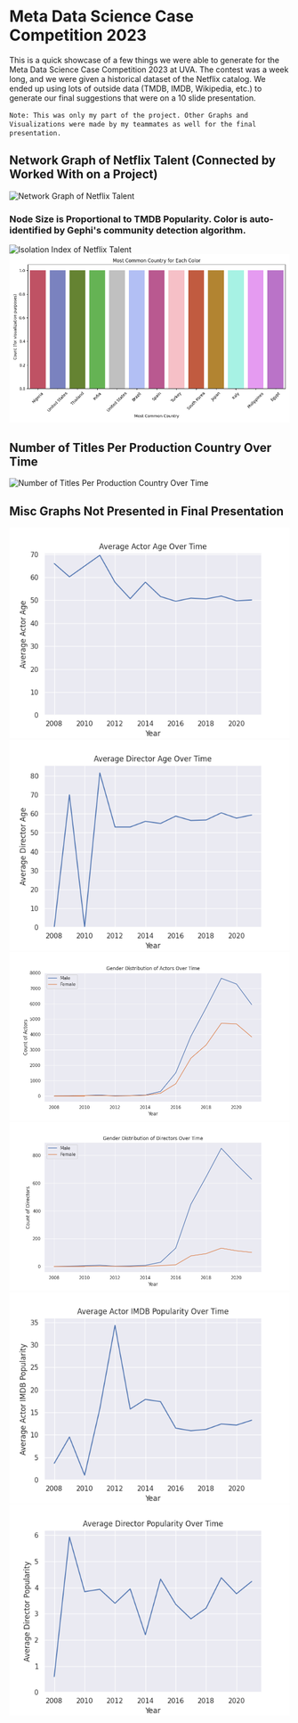 # Meta Data Science Case Competition 2023

This is a quick showcase of a few things we were able to generate for the Meta Data Science Case Competition 2023 at UVA.
The contest was a week long, and we were given a historical dataset of the Netflix catalog.
We ended up using lots of outside data (TMDB, IMDB, Wikipedia, etc.) to generate our final suggestions that were on a 10 slide presentation.

```
Note: This was only my part of the project. Other Graphs and Visualizations were made by my teammates as well for the final presentation.
```

## Network Graph of Netflix Talent (Connected by Worked With on a Project)

![Network Graph of Netflix Talent](data/actor-node-map-5k-5k.png)
### Node Size is Proportional to TMDB Popularity. Color is auto-identified by Gephi's community detection algorithm.

![Isolation Index of Netflix Talent](generated/isolation_metric_for_each_color.png)
![Most Popular Country Per Color](generated/most_common_country_for_each_color.png)

## Number of Titles Per Production Country Over Time
![Number of Titles Per Production Country Over Time](generated/title_counts_by_country.png)

## Misc Graphs Not Presented in Final Presentation
![G1](generated/col_4_age_of_actor_over_time.png)
![G2](generated/col_4_age_of_director_over_time.png)
![G3](generated/col_4_gender_of_actor_over_time.png)
![G4](generated/col_4_gender_of_director_over_time.png)
![G5](generated/col_4_popularity_of_actor_over_time.png)
![G6](generated/col_4_popularity_of_director_over_time.png)